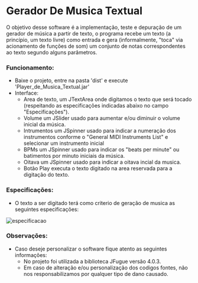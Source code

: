 # Gerador De Musica Textual

O objetivo desse software é a implementação, teste e depuração de um gerador de música a partir de texto, o programa recebe um texto (a princípio, um texto livre) como entrada e gera (informalmente, "toca" via acionamento de funções de som) um conjunto de notas correspondentes ao texto segundo alguns parâmetros.

### **Funcionamento:**
  - Baixe o projeto, entre na pasta 'dist' e execute 'Player_de_Musica_Textual.jar'
  - Interface:
      - Area de texto, um JTextArea onde digitamos o texto que será tocado (respeitando as especificações indicadas abaixo no campo "Especificações").
      - Volume um JSlider usado para aumentar e/ou diminuir o volume inicial da música.
      - Intrumentos um JSpinner usado para indicar a numeração dos instrumentos conforme o "General MIDI Instruments List" e selecionar um           instrumento inicial
      - BPMs um JSpinner usado para indicar os "beats per minute" ou batimentos por minuto iniciais da música.
      - Oitava um JSpinner usado para indicar a oitava incial da musica.
      - Botão Play executa o texto digitado na area reservada para a digitação do texto.
      
### **Especificações:**
  - O texto a ser digitado terá como criterio de geração de musica as seguintes especificações:
  
![especificacao](https://user-images.githubusercontent.com/44712765/50199203-af8ecf00-0336-11e9-884a-3fca1ade40bd.PNG)

### **Observações:**
  - Caso deseje personalizar o software fique atento as seguintes informações:
    - No projeto foi utilizada a biblioteca JFugue versão 4.0.3.
    - Em caso de alteração e/ou personalização dos codigos fontes, não nos responsabilizamos por qualquer tipo de dano causado.
